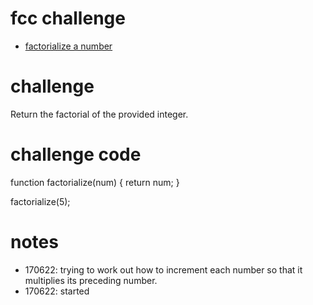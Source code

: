 # fcc challenge
- [factorialize a number](https://www.freecodecamp.org/learn/javascript-algorithms-and-data-structures/basic-algorithm-scripting/factorialize-a-number)

# challenge
Return the factorial of the provided integer.

# challenge code
function factorialize(num) {
  return num;
}

factorialize(5);

# notes
- 170622: trying to work out how to increment each number so that it multiplies its preceding number.
- 170622: started